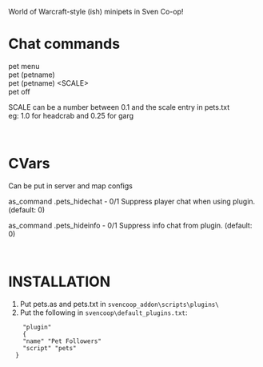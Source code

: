 World of Warcraft-style (ish) minipets in Sven Co-op!

# Chat commands
pet menu  
pet (petname)  
pet (petname) \<SCALE>  
pet off  

SCALE can be a number between 0.1 and the scale entry in pets.txt  
eg: 1.0 for headcrab and 0.25 for garg  

<BR>

# CVars
Can be put in server and map configs  

as_command .pets_hidechat - 0/1 Suppress player chat when using plugin. (default: 0)  

as_command .pets_hideinfo - 0/1 Suppress info chat from plugin. (default: 0)  

<BR>  

# INSTALLATION  
1) Put pets.as and pets.txt in `svencoop_addon\scripts\plugins\`
2) Put the following in `svencoop\default_plugins.txt`:

```
	"plugin"
 	{
  	"name" "Pet Followers"
   	"script" "pets"
  }
```
